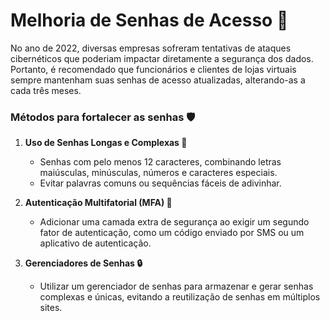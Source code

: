 
# Melhoria de Senhas de Acesso 🔐

No ano de 2022, diversas empresas sofreram tentativas de ataques cibernéticos que poderiam impactar diretamente a segurança dos dados. Portanto, é recomendado que funcionários e clientes de lojas virtuais sempre mantenham suas senhas de acesso atualizadas, alterando-as a cada três meses.

### Métodos para fortalecer as senhas 🛡️

1. **Uso de Senhas Longas e Complexas 📏**
   - Senhas com pelo menos 12 caracteres, combinando letras maiúsculas, minúsculas, números e caracteres especiais.
   - Evitar palavras comuns ou sequências fáceis de adivinhar.

2. **Autenticação Multifatorial (MFA) 🔑**
   - Adicionar uma camada extra de segurança ao exigir um segundo fator de autenticação, como um código enviado por SMS ou um aplicativo de autenticação.

3. **Gerenciadores de Senhas 🔒**
   - Utilizar um gerenciador de senhas para armazenar e gerar senhas complexas e únicas, evitando a reutilização de senhas em múltiplos sites.
